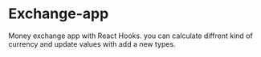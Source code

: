 # Exchange-app
Money exchange app with React Hooks.
you can calculate diffrent kind of currency and update values with add a new types.
